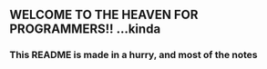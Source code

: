 ## WELCOME TO THE HEAVEN FOR PROGRAMMERS!! ...kinda ##

### This README is made in a hurry, and most of the notes 